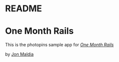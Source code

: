 # README

<!-- This README would normally document whatever steps are necessary to get the
application up and running.

Things you may want to cover:

* Ruby version

* System dependencies

* Configuration

* Database creation

* Database initialization

* How to run the test suite

* Services (job queues, cache servers, search engines, etc.)

* Deployment instructions

* ...
 -->

 # One Month Rails


 This is the photopins sample app for [*One Month Rails*](http://onemontrails.com)

 by [Jon Maldia](http://www.boonsoh.com)
